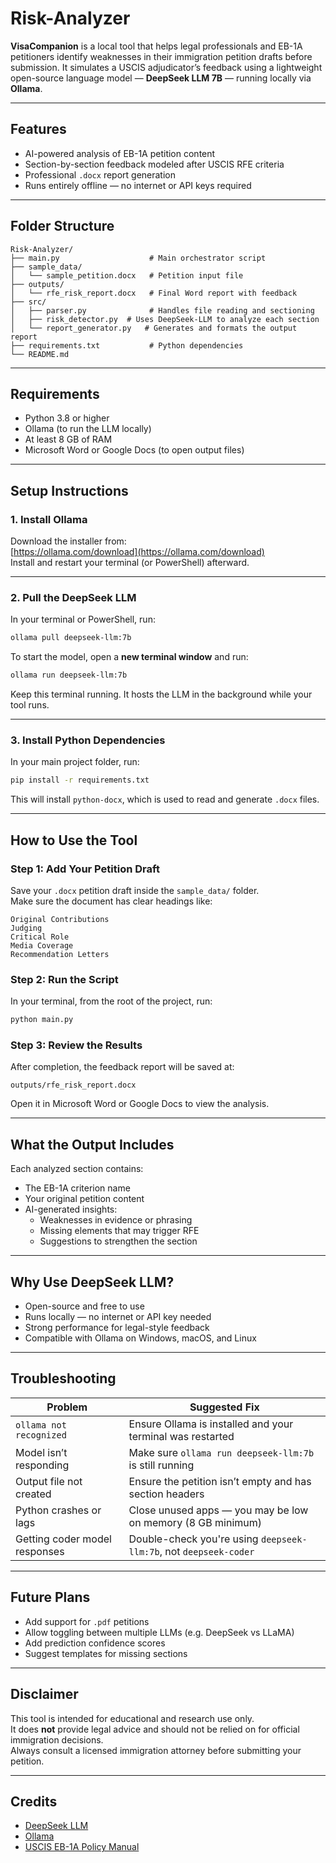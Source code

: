 # Risk-Analyzer


**VisaCompanion** is a local tool that helps legal professionals and EB-1A petitioners identify weaknesses in their immigration petition drafts before submission. It simulates a USCIS adjudicator’s feedback using a lightweight open-source language model — **DeepSeek LLM 7B** — running locally via **Ollama**.

---

## Features

- AI-powered analysis of EB-1A petition content  
- Section-by-section feedback modeled after USCIS RFE criteria  
- Professional `.docx` report generation  
- Runs entirely offline — no internet or API keys required

---

## Folder Structure

```
Risk-Analyzer/
├── main.py                    # Main orchestrator script
├── sample_data/
│   └── sample_petition.docx   # Petition input file 
├── outputs/
│   └── rfe_risk_report.docx   # Final Word report with feedback
├── src/
│   ├── parser.py              # Handles file reading and sectioning
│   ├── risk_detector.py  # Uses DeepSeek-LLM to analyze each section
│   └── report_generator.py   # Generates and formats the output report
├── requirements.txt           # Python dependencies
└── README.md
```

---

## Requirements

- Python 3.8 or higher  
- Ollama (to run the LLM locally)  
- At least 8 GB of RAM  
- Microsoft Word or Google Docs (to open output files)

---

## Setup Instructions

### 1. Install Ollama

Download the installer from:  
[https://ollama.com/download](https://ollama.com/download)  
Install and restart your terminal (or PowerShell) afterward.

---

### 2. Pull the DeepSeek LLM

In your terminal or PowerShell, run:

```bash
ollama pull deepseek-llm:7b
```

To start the model, open a **new terminal window** and run:

```bash
ollama run deepseek-llm:7b
```

Keep this terminal running. It hosts the LLM in the background while your tool runs.

---

### 3. Install Python Dependencies

In your main project folder, run:

```bash
pip install -r requirements.txt
```

This will install `python-docx`, which is used to read and generate `.docx` files.

---

## How to Use the Tool

### Step 1: Add Your Petition Draft

Save your `.docx` petition draft inside the `sample_data/` folder.  
Make sure the document has clear headings like:

```
Original Contributions  
Judging  
Critical Role  
Media Coverage  
Recommendation Letters
```

### Step 2: Run the Script

In your terminal, from the root of the project, run:

```bash
python main.py
```

### Step 3: Review the Results

After completion, the feedback report will be saved at:

```
outputs/rfe_risk_report.docx
```

Open it in Microsoft Word or Google Docs to view the analysis.

---

## What the Output Includes

Each analyzed section contains:

- The EB-1A criterion name  
- Your original petition content  
- AI-generated insights:
  - Weaknesses in evidence or phrasing
  - Missing elements that may trigger RFE
  - Suggestions to strengthen the section

---

## Why Use DeepSeek LLM?

- Open-source and free to use  
- Runs locally — no internet or API key needed  
- Strong performance for legal-style feedback  
- Compatible with Ollama on Windows, macOS, and Linux

---

## Troubleshooting

| Problem                          | Suggested Fix                                               |
|----------------------------------|-------------------------------------------------------------|
| `ollama not recognized`          | Ensure Ollama is installed and your terminal was restarted |
| Model isn’t responding           | Make sure `ollama run deepseek-llm:7b` is still running     |
| Output file not created          | Ensure the petition isn’t empty and has section headers     |
| Python crashes or lags           | Close unused apps — you may be low on memory (8 GB minimum) |
| Getting coder model responses    | Double-check you're using `deepseek-llm:7b`, not `deepseek-coder` |

---

## Future Plans

- Add support for `.pdf` petitions  
- Allow toggling between multiple LLMs (e.g. DeepSeek vs LLaMA)  
- Add prediction confidence scores  
- Suggest templates for missing sections

---

## Disclaimer

This tool is intended for educational and research use only.  
It does **not** provide legal advice and should not be relied on for official immigration decisions.  
Always consult a licensed immigration attorney before submitting your petition.

---

## Credits

- [DeepSeek LLM](https://huggingface.co/deepseek-ai)  
- [Ollama](https://ollama.com/)  
- [USCIS EB-1A Policy Manual](https://www.uscis.gov/policy-manual/volume-6-part-f-chapter-2)
